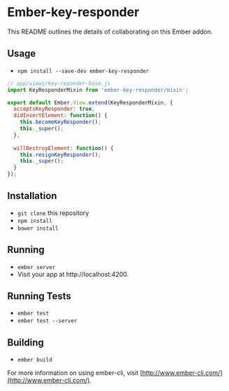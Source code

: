 # Ember-key-responder

This README outlines the details of collaborating on this Ember addon.

## Usage

* `npm install --save-dev ember-key-responder`

```js
// app/views/key-reponder-base.js
import KeyResponderMixin from 'ember-key-responder/mixin';

export default Ember.View.extend(KeyResponderMixin, {
  acceptsKeyResponder: true,
  didInsertElement: function() {
    this.becomeKeyResponder();
    this._super();
  },
  
  willDestroyElement: function() {
    this.resignKeyResponder();
    this._super();
  }
});
```

## Installation

* `git clone` this repository
* `npm install`
* `bower install`

## Running

* `ember server`
* Visit your app at http://localhost:4200.

## Running Tests

* `ember test`
* `ember test --server`

## Building

* `ember build`

For more information on using ember-cli, visit [http://www.ember-cli.com/](http://www.ember-cli.com/).
